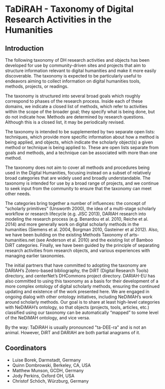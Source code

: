 TaDiRAH - Taxonomy of Digital Research Activities in the Humanities
===================================================================

Introduction
------------

The following taxonomy of DH research activities and objects has been developed for use by community-driven sites and projects that aim to structure information relevant to digital humanities and make it more easily discoverable. The taxonomy is expected to be particularly useful to endeavors aiming to collect information on digital humanities tools, methods, projects, or readings. 

The taxonomy is structured into several broad goals which roughly correspond to phases of the research process. Inside each of these domains, we indicate a closed list of methods, which refer to activities within the scope of the broader goal; they specify what is being done, but do not indicate how. Methods are determined by research questions. Although this is a closed list, it may be periodically revised.

The taxonomy is intended to be supplemented by two separate open lists: techniques, which provide more specific information about how a method is being applied, and objects, which indicate the scholarly object(s) a given method or technique is being applied to. These are open lists separate from goals and methods, and a technique can be associated with more than one method. 

The taxonomy does not aim to cover all methods and procedures being used in the Digital Humanities, focusing instead on a subset of relatively broad categories that are widely used and broadly understandable. The taxonomy is intended for use by a broad range of projects, and we continue to seek input from the community to ensure that the taxonomy can meet other needs. 

The categories bring together a number of influences: the concept of “scholarly primitives” (Unsworth 2000), the idea of a multi-stage scholarly workflow or research lifecycle (e.g. JISC 2013), DARIAH research into modeling the research process (e.g. Benardou et al. 2010, Reiche et al. 2014) and more generally work on digital scholarly methods in the humanities (Siemens et al. 2004, Borgman 2010, Gasteiner et al 2012). Also, we have been building on the existing Methods Taxonomy of arts-humanities.net (see Anderson et al. 2010) and the existing list of Bamboo DiRT categories. Finally, we have been guided by the principle of separating research activities from research objects, and various experiences with managing earlier taxonomies. 

The initial partners that have committed to adopting the taxonomy are DARIAH’s Zotero-based bibliography, the DiRT (Digital Research Tools) directory, and centerNet’s DHCommons project directory. DARIAH-EU has also committed to using this taxonomy as a basis for their development of a more complex ontology of digital scholarly methods, ensuring the continued updating and existence of the work presented here. We are engaged in ongoing dialog with other ontology initiatives, including NeDiMAH’s work around scholarly methods. Our goal is to share at least high-level categories with NeDiMAH’s ontology, so that objects (projects, tools, articles, etc.) classified using our taxonomy can be automatically “mapped” to some level of the NeDiMAH ontology, and vice versa.

By the way: TaDiRAH is usually pronounced "ta-DEE-ra" and is not an animal. However, DiRT and DARIAH are both partial anagrams of it.

Coordinators
------------
* Luise Borek, Darmstadt, Germany
* Quinn Dombrowski, Berkeley, CA, USA
* Matthew Munson, GCDH, Germany
* Jody Perkins, Oxford OH, USA
* Christof Schöch, Würzburg, Germany
